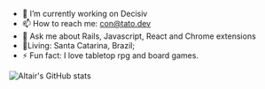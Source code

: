- 🔭 I’m currently working on Decisiv
- 📫 How to reach me: con@tato.dev
- 💬 Ask me about Rails, Javascript, React and Chrome extensions
- 📍Living: Santa Catarina, Brazil;
- ⚡ Fun fact: I love tabletop rpg and board games.

![Altair's GitHub stats](https://github-readme-stats.vercel.app/api?username=tatosjb&count_private=true&show_icons=true)

